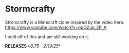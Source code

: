 # Stormcrafty 

Stormcrafty is a Minecraft clone inspired by the video here:
https://www.youtube.com/watch?v=qpOZup_3P_A

I built off of this and am still working on it.

**RELEASES**
*v0.75 - 2/19/25**

